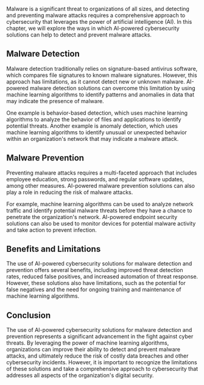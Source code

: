 
Malware is a significant threat to organizations of all sizes, and detecting and preventing malware attacks requires a comprehensive approach to cybersecurity that leverages the power of artificial intelligence (AI). In this chapter, we will explore the ways in which AI-powered cybersecurity solutions can help to detect and prevent malware attacks.

Malware Detection
-----------------

Malware detection traditionally relies on signature-based antivirus software, which compares file signatures to known malware signatures. However, this approach has limitations, as it cannot detect new or unknown malware. AI-powered malware detection solutions can overcome this limitation by using machine learning algorithms to identify patterns and anomalies in data that may indicate the presence of malware.

One example is behavior-based detection, which uses machine learning algorithms to analyze the behavior of files and applications to identify potential threats. Another example is anomaly detection, which uses machine learning algorithms to identify unusual or unexpected behavior within an organization's network that may indicate a malware attack.

Malware Prevention
------------------

Preventing malware attacks requires a multi-faceted approach that includes employee education, strong passwords, and regular software updates, among other measures. AI-powered malware prevention solutions can also play a role in reducing the risk of malware attacks.

For example, machine learning algorithms can be used to analyze network traffic and identify potential malware threats before they have a chance to penetrate the organization's network. AI-powered endpoint security solutions can also be used to monitor devices for potential malware activity and take action to prevent infection.

Benefits and Limitations
------------------------

The use of AI-powered cybersecurity solutions for malware detection and prevention offers several benefits, including improved threat detection rates, reduced false positives, and increased automation of threat response. However, these solutions also have limitations, such as the potential for false negatives and the need for ongoing training and maintenance of machine learning algorithms.

Conclusion
----------

The use of AI-powered cybersecurity solutions for malware detection and prevention represents a significant advancement in the fight against cyber threats. By leveraging the power of machine learning algorithms, organizations can improve their ability to detect and prevent malware attacks, and ultimately reduce the risk of costly data breaches and other cybersecurity incidents. However, it is important to recognize the limitations of these solutions and take a comprehensive approach to cybersecurity that addresses all aspects of the organization's digital security.

